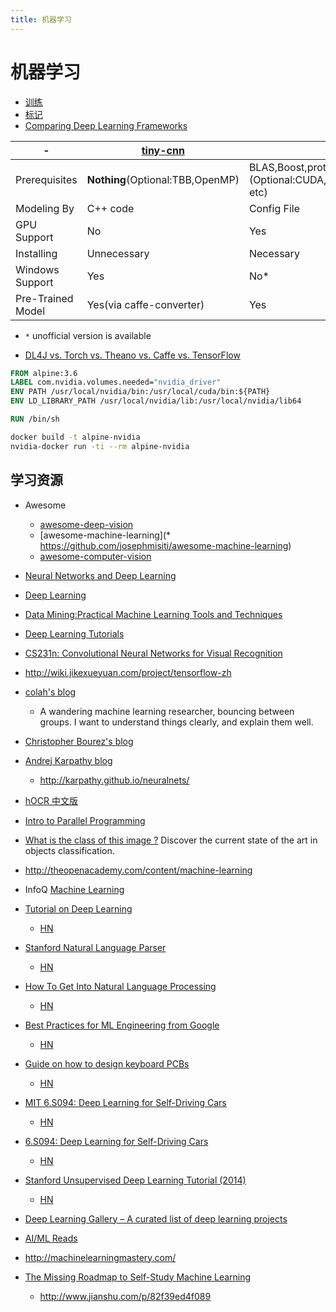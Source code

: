 ```yaml
---
title: 机器学习
---
```


# 机器学习

- [训练](./traning.md)
- [标记](./labeling.md)
- [Comparing Deep Learning Frameworks](https://www.infoq.com/presentations/comparison-deep-learning-frameworks)

| -                 | [tiny-cnn](https://github.com/nyanp/tiny-cnn) | [caffe](https://github.com/BVLC/caffe)                                        | [Theano](https://github.com/Theano/Theano)       | [TensorFlow](https://www.tensorflow.org/) |
| ----------------- | --------------------------------------------- | ----------------------------------------------------------------------------- | ------------------------------------------------ | ----------------------------------------- |
| Prerequisites     | **Nothing**(Optional:TBB,OpenMP)              | BLAS,Boost,protobuf,glog,gflags,hdf5, (Optional:CUDA,OpenCV,lmdb,leveldb etc) | Numpy,Scipy,BLAS,(optional:nose,Sphinx,CUDA etc) | numpy,six,protobuf,(optional:CUDA,Bazel)  |
| Modeling By       | C++ code                                      | Config File                                                                   | Python Code                                      | Python Code                               |
| GPU Support       | No                                            | Yes                                                                           | Yes                                              | Yes                                       |
| Installing        | Unnecessary                                   | Necessary                                                                     | Necessary                                        | Necessary                                 |
| Windows Support   | Yes                                           | No\*                                                                          | Yes                                              | No\*                                      |
| Pre-Trained Model | Yes(via caffe-converter)                      | Yes                                                                           | No\*                                             | No\*                                      |

- `*` unofficial version is available

- [DL4J vs. Torch vs. Theano vs. Caffe vs. TensorFlow](https://deeplearning4j.org/compare-dl4j-torch7-pylearn)

```Dockerfile
FROM alpine:3.6
LABEL com.nvidia.volumes.needed="nvidia_driver"
ENV PATH /usr/local/nvidia/bin:/usr/local/cuda/bin:${PATH}
ENV LD_LIBRARY_PATH /usr/local/nvidia/lib:/usr/local/nvidia/lib64

RUN /bin/sh
```

```bash
docker build -t alpine-nvidia
nvidia-docker run -ti --rm alpine-nvidia
```

## 学习资源

- Awesome
  - [awesome-deep-vision](https://github.com/kjw0612/awesome-deep-vision)
  - [awesome-machine-learning](\* https://github.com/josephmisiti/awesome-machine-learning)
  - [awesome-computer-vision](https://github.com/jbhuang0604/awesome-computer-vision)
- [Neural Networks and Deep Learning](http://neuralnetworksanddeeplearning.com/)
- [Deep Learning](http://www.deeplearningbook.org/)
- [Data Mining:Practical Machine Learning Tools and Techniques](http://www.cs.waikato.ac.nz/ml/weka/book.html)
- [Deep Learning Tutorials](http://deeplearning.net/tutorial/)
- [CS231n: Convolutional Neural Networks for Visual Recognition](http://vision.stanford.edu/teaching/cs231n/index.html)
- http://wiki.jikexueyuan.com/project/tensorflow-zh
- [colah's blog](http://colah.github.io/)
  - A wandering machine learning researcher, bouncing between groups. I want to understand things clearly, and explain them well.
- [Christopher Bourez's blog](http://christopher5106.github.io/)
- [Andrej Karpathy blog](http://karpathy.github.io/)
  - http://karpathy.github.io/neuralnets/
- [hOCR 中文版](https://github.com/clear-datacenter/plan/wiki/hOCR-%E4%B8%AD%E6%96%87%E7%89%88)
- [Intro to Parallel Programming](https://www.udacity.com/course/intro-to-parallel-programming--cs344)
- [What is the class of this image ?](http://rodrigob.github.io/are_we_there_yet/build/classification_datasets_results.html)
  Discover the current state of the art in objects classification.
- http://theopenacademy.com/content/machine-learning
- InfoQ [Machine Learning](https://www.infoq.com/machinelearning/)

- [Tutorial on Deep Learning](https://simons.berkeley.edu/talks/tutorial-deep-learning)
  - [HN](https://news.ycombinator.com/item?id=13505160)
- [Stanford Natural Language Parser](http://nlp.stanford.edu:8080/parser/index.jsp)
  - [HN](https://news.ycombinator.com/item?id=13449820)
- [How To Get Into Natural Language Processing](https://blog.ycombinator.com/how-to-get-into-natural-language-processing/)
  - [HN](https://news.ycombinator.com/item?id=13445255)
- [Best Practices for ML Engineering from Google](http://martin.zinkevich.org/rules_of_ml/rules_of_ml.pdf)
  - [HN](https://news.ycombinator.com/item?id=13414776)
- [Guide on how to design keyboard PCBs](https://github.com/ruiqimao/keyboard-pcb-guide)
  - [HN](https://news.ycombinator.com/item?id=13406772)
- [MIT 6.S094: Deep Learning for Self-Driving Cars](https://www.youtube.com/playlist?list=PLrAXtmErZgOeiKm4sgNOknGvNjby9efdf)
  - [HN](https://news.ycombinator.com/item?id=13411679)
- [6.S094: Deep Learning for Self-Driving Cars](http://cars.mit.edu/)
  - [HN](https://news.ycombinator.com/item?id=13365492)
- [Stanford Unsupervised Deep Learning Tutorial (2014)](http://deeplearning.stanford.edu/tutorial/)
  - [HN](https://news.ycombinator.com/item?id=13353941)
- [Deep Learning Gallery – A curated list of deep learning projects](http://deeplearninggallery.com/)
- [AI/ML Reads](http://aireads.top/)
- http://machinelearningmastery.com/
- [The Missing Roadmap to Self-Study Machine Learning](http://machinelearningmastery.com/machine-learning-roadmap-your-self-study-guide-to-machine-learning/)
  - http://www.jianshu.com/p/82f39ed4f089
